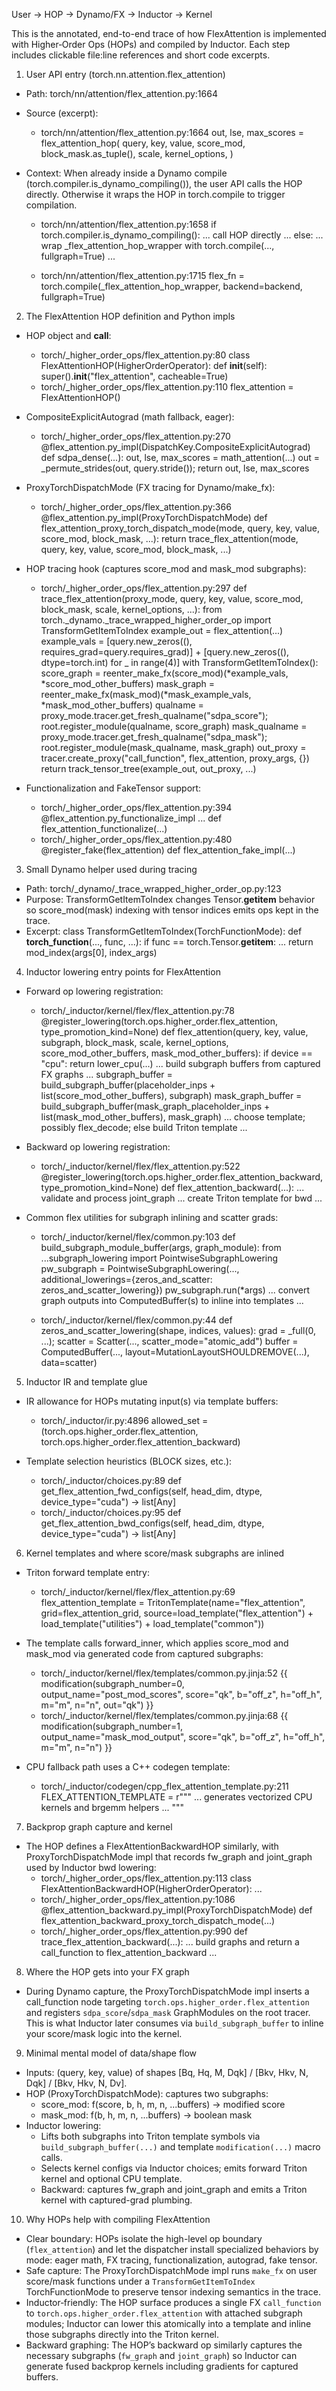 User → HOP → Dynamo/FX → Inductor → Kernel

This is the annotated, end-to-end trace of how FlexAttention is implemented with Higher‑Order Ops (HOPs) and compiled by Inductor. Each step includes clickable file:line references and short code excerpts.

1) User API entry (torch.nn.attention.flex_attention)

- Path: torch/nn/attention/flex_attention.py:1664
- Source (excerpt):

  - torch/nn/attention/flex_attention.py:1664
    out, lse, max_scores = flex_attention_hop(
      query, key, value, score_mod, block_mask.as_tuple(), scale, kernel_options,
    )

- Context: When already inside a Dynamo compile (torch.compiler.is_dynamo_compiling()), the user API calls the HOP directly. Otherwise it wraps the HOP in torch.compile to trigger compilation.

  - torch/nn/attention/flex_attention.py:1658
    if torch.compiler.is_dynamo_compiling():
        ... call HOP directly ...
    else:
        ... wrap _flex_attention_hop_wrapper with torch.compile(..., fullgraph=True) ...

  - torch/nn/attention/flex_attention.py:1715
    flex_fn = torch.compile(_flex_attention_hop_wrapper, backend=backend, fullgraph=True)

2) The FlexAttention HOP definition and Python impls

- HOP object and __call__:
  - torch/_higher_order_ops/flex_attention.py:80
    class FlexAttentionHOP(HigherOrderOperator):
      def __init__(self): super().__init__("flex_attention", cacheable=True)
  - torch/_higher_order_ops/flex_attention.py:110
    flex_attention = FlexAttentionHOP()

- CompositeExplicitAutograd (math fallback, eager):
  - torch/_higher_order_ops/flex_attention.py:270
    @flex_attention.py_impl(DispatchKey.CompositeExplicitAutograd)
    def sdpa_dense(...):
        out, lse, max_scores = math_attention(...)
        out = _permute_strides(out, query.stride()); return out, lse, max_scores

- ProxyTorchDispatchMode (FX tracing for Dynamo/make_fx):
  - torch/_higher_order_ops/flex_attention.py:366
    @flex_attention.py_impl(ProxyTorchDispatchMode)
    def flex_attention_proxy_torch_dispatch_mode(mode, query, key, value, score_mod, block_mask, ...):
        return trace_flex_attention(mode, query, key, value, score_mod, block_mask, ...)

- HOP tracing hook (captures score_mod and mask_mod subgraphs):
  - torch/_higher_order_ops/flex_attention.py:297
    def trace_flex_attention(proxy_mode, query, key, value, score_mod, block_mask, scale, kernel_options, ...):
      from torch._dynamo._trace_wrapped_higher_order_op import TransformGetItemToIndex
      example_out = flex_attention(...)
      example_vals = [query.new_zeros((), requires_grad=query.requires_grad)] + [query.new_zeros((), dtype=torch.int) for _ in range(4)]
      with TransformGetItemToIndex():
          score_graph = reenter_make_fx(score_mod)(*example_vals, *score_mod_other_buffers)
          mask_graph = reenter_make_fx(mask_mod)(*mask_example_vals, *mask_mod_other_buffers)
      qualname = proxy_mode.tracer.get_fresh_qualname("sdpa_score"); root.register_module(qualname, score_graph)
      mask_qualname = proxy_mode.tracer.get_fresh_qualname("sdpa_mask"); root.register_module(mask_qualname, mask_graph)
      out_proxy = tracer.create_proxy("call_function", flex_attention, proxy_args, {})
      return track_tensor_tree(example_out, out_proxy, ...)

- Functionalization and FakeTensor support:
  - torch/_higher_order_ops/flex_attention.py:394
    @flex_attention.py_functionalize_impl ... def flex_attention_functionalize(...)
  - torch/_higher_order_ops/flex_attention.py:480
    @register_fake(flex_attention) def flex_attention_fake_impl(...)

3) Small Dynamo helper used during tracing

- Path: torch/_dynamo/_trace_wrapped_higher_order_op.py:123
- Purpose: TransformGetItemToIndex changes Tensor.__getitem__ behavior so score_mod(mask) indexing with tensor indices emits ops kept in the trace.
- Excerpt:
  class TransformGetItemToIndex(TorchFunctionMode):
    def __torch_function__(..., func, ...):
      if func == torch.Tensor.__getitem__:
        ... return mod_index(args[0], index_args)

4) Inductor lowering entry points for FlexAttention

- Forward op lowering registration:
  - torch/_inductor/kernel/flex/flex_attention.py:78
    @register_lowering(torch.ops.higher_order.flex_attention, type_promotion_kind=None)
    def flex_attention(query, key, value, subgraph, block_mask, scale, kernel_options, score_mod_other_buffers, mask_mod_other_buffers):
      if device == "cpu": return lower_cpu(...)
      ... build subgraph buffers from captured FX graphs ...
      subgraph_buffer = build_subgraph_buffer(placeholder_inps + list(score_mod_other_buffers), subgraph)
      mask_graph_buffer = build_subgraph_buffer(mask_graph_placeholder_inps + list(mask_mod_other_buffers), mask_graph)
      ... choose template; possibly flex_decode; else build Triton template ...

- Backward op lowering registration:
  - torch/_inductor/kernel/flex/flex_attention.py:522
    @register_lowering(torch.ops.higher_order.flex_attention_backward, type_promotion_kind=None)
    def flex_attention_backward(...):
      ... validate and process joint_graph ... create Triton template for bwd ...

- Common flex utilities for subgraph inlining and scatter grads:
  - torch/_inductor/kernel/flex/common.py:103
    def build_subgraph_module_buffer(args, graph_module):
      from ...subgraph_lowering import PointwiseSubgraphLowering
      pw_subgraph = PointwiseSubgraphLowering(..., additional_lowerings={zeros_and_scatter: zeros_and_scatter_lowering})
      pw_subgraph.run(*args)
      ... convert graph outputs into ComputedBuffer(s) to inline into templates ...

  - torch/_inductor/kernel/flex/common.py:44
    def zeros_and_scatter_lowering(shape, indices, values):
      grad = _full(0, ...);
      scatter = Scatter(..., scatter_mode="atomic_add")
      buffer = ComputedBuffer(..., layout=MutationLayoutSHOULDREMOVE(...), data=scatter)

5) Inductor IR and template glue

- IR allowance for HOPs mutating input(s) via template buffers:
  - torch/_inductor/ir.py:4896
    allowed_set = (torch.ops.higher_order.flex_attention, torch.ops.higher_order.flex_attention_backward)

- Template selection heuristics (BLOCK sizes, etc.):
  - torch/_inductor/choices.py:89
    def get_flex_attention_fwd_configs(self, head_dim, dtype, device_type="cuda") -> list[Any]
  - torch/_inductor/choices.py:95
    def get_flex_attention_bwd_configs(self, head_dim, dtype, device_type="cuda") -> list[Any]

6) Kernel templates and where score/mask subgraphs are inlined

- Triton forward template entry:
  - torch/_inductor/kernel/flex/flex_attention.py:69
    flex_attention_template = TritonTemplate(name="flex_attention", grid=flex_attention_grid, source=load_template("flex_attention") + load_template("utilities") + load_template("common"))

- The template calls forward_inner, which applies score_mod and mask_mod via generated code from captured subgraphs:
  - torch/_inductor/kernel/flex/templates/common.py.jinja:52
    {{ modification(subgraph_number=0, output_name="post_mod_scores", score="qk", b="off_z", h="off_h", m="m", n="n", out="qk") }}
  - torch/_inductor/kernel/flex/templates/common.py.jinja:68
    {{ modification(subgraph_number=1, output_name="mask_mod_output", score="qk", b="off_z", h="off_h", m="m", n="n") }}

- CPU fallback path uses a C++ codegen template:
  - torch/_inductor/codegen/cpp_flex_attention_template.py:211
    FLEX_ATTENTION_TEMPLATE = r""" ... generates vectorized CPU kernels and brgemm helpers ... """

7) Backprop graph capture and kernel

- The HOP defines a FlexAttentionBackwardHOP similarly, with ProxyTorchDispatchMode impl that records fw_graph and joint_graph used by Inductor bwd lowering:
  - torch/_higher_order_ops/flex_attention.py:113
    class FlexAttentionBackwardHOP(HigherOrderOperator): ...
  - torch/_higher_order_ops/flex_attention.py:1086
    @flex_attention_backward.py_impl(ProxyTorchDispatchMode) def flex_attention_backward_proxy_torch_dispatch_mode(...)
  - torch/_higher_order_ops/flex_attention.py:990
    def trace_flex_attention_backward(...): ... build graphs and return a call_function to flex_attention_backward ...

8) Where the HOP gets into your FX graph

- During Dynamo capture, the ProxyTorchDispatchMode impl inserts a call_function node targeting `torch.ops.higher_order.flex_attention` and registers `sdpa_score`/`sdpa_mask` GraphModules on the root tracer. This is what Inductor later consumes via `build_subgraph_buffer` to inline your score/mask logic into the kernel.

9) Minimal mental model of data/shape flow

- Inputs: (query, key, value) of shapes [Bq, Hq, M, Dqk] / [Bkv, Hkv, N, Dqk] / [Bkv, Hkv, N, Dv].
- HOP (ProxyTorchDispatchMode): captures two subgraphs:
  - score_mod: f(score, b, h, m, n, ...buffers) → modified score
  - mask_mod:  f(b, h, m, n, ...buffers) → boolean mask
- Inductor lowering:
  - Lifts both subgraphs into Triton template symbols via `build_subgraph_buffer(...)` and template `modification(...)` macro calls.
  - Selects kernel configs via Inductor choices; emits forward Triton kernel and optional CPU template.
  - Backward: captures fw_graph and joint_graph and emits a Triton kernel with captured-grad plumbing.

10) Why HOPs help with compiling FlexAttention

- Clear boundary: HOPs isolate the high-level op boundary (`flex_attention`) and let the dispatcher install specialized behaviors by mode: eager math, FX tracing, functionalization, autograd, fake tensor.
- Safe capture: The ProxyTorchDispatchMode impl runs `make_fx` on user score/mask functions under a `TransformGetItemToIndex` TorchFunctionMode to preserve tensor indexing semantics in the trace.
- Inductor‑friendly: The HOP surface produces a single FX `call_function` to `torch.ops.higher_order.flex_attention` with attached subgraph modules; Inductor can lower this atomically into a template and inline those subgraphs directly into the Triton kernel.
- Backward graphing: The HOP’s backward op similarly captures the necessary subgraphs (`fw_graph` and `joint_graph`) so Inductor can generate fused backprop kernels including gradients for captured buffers.

